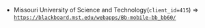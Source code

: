  - Missouri University of Science and Technology(`client_id=415`) => [`https://blackboard.mst.edu/webapps/Bb-mobile-bb_bb60/`](https://blackboard.mst.edu/webapps/Bb-mobile-bb_bb60/)
